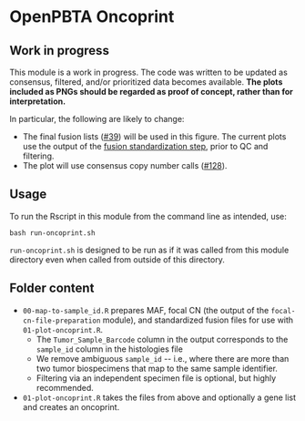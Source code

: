 # OpenPBTA Oncoprint

## Work in progress

This module is a work in progress.
The code was written to be updated as consensus, filtered, and/or prioritized data becomes available.
**The plots included as PNGs should be regarded as proof of concept, rather than for interpretation.**

In particular, the following are likely to change:

* The final fusion lists ([#39](https://github.com/AlexsLemonade/OpenPBTA-analysis/issues/39)) will be used in this figure.
  The current plots use the output of the [fusion standardization step](https://github.com/AlexsLemonade/OpenPBTA-analysis/blob/9c68671a4cba89681046c026eb1658794165e836/analyses/fusion_filtering/01-fusion-standardization.R), prior to QC and filtering.
* The plot will use consensus copy number calls ([#128](https://github.com/AlexsLemonade/OpenPBTA-analysis/issues/128)).

## Usage

To run the Rscript in this module from the command line as intended, use:

```
bash run-oncoprint.sh
```

`run-oncoprint.sh` is designed to be run as if it was called from this module directory even when called from outside of this directory.

## Folder content

* `00-map-to-sample_id.R` prepares MAF, focal CN (the output of the `focal-cn-file-preparation` module), and standardized fusion files for use with `01-plot-oncoprint.R`. 
  * The `Tumor_Sample_Barcode` column in the output corresponds to the `sample_id` column in the histologies file
  * We remove ambiguous `sample_id` -- i.e., where there are more than two tumor biospecimens that map to the same sample identifier.
  * Filtering via an independent specimen file is optional, but highly recommended.
* `01-plot-oncoprint.R` takes the files from above and optionally a gene list and creates an oncoprint.

